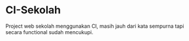 # CI-Sekolah
Project web sekolah menggunakan CI, masih jauh dari kata sempurna tapi secara functional sudah mencukupi.
